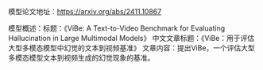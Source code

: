 模型论文地址：https://arxiv.org/abs/2411.10867

模型概述：标题：《ViBe: A Text-to-Video Benchmark for Evaluating Hallucination in Large Multimodal Models》
中文文章标题：《ViBe：用于评估大型多模态模型中幻觉的文本到视频基准》
文章内容：提出ViBe，一个评估大型多模态模型文本到视频生成的幻觉现象的基准。
